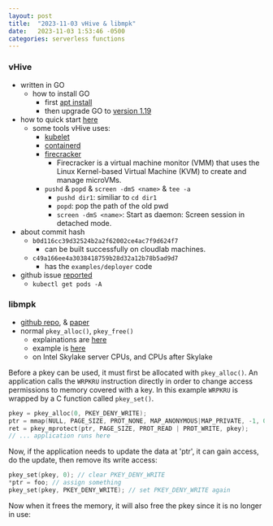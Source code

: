 ```yaml
---
layout: post
title:  "2023-11-03 vHive & libmpk"
date:   2023-11-03 1:53:46 -0500
categories: serverless functions
---
```

### vHive
- written in GO
	+ how to install GO
		* first [apt install](https://stackoverflow.com/questions/17480044/how-to-install-the-current-version-of-go-in-ubuntu-precise)
		* then upgrade GO to [version 1.19](https://go.dev/dl/)
- how to quick start [here](https://github.com/vhive-serverless/vhive/blob/6a0c478d2c9f/docs/quickstart_guide.md)
	+ some tools vHive uses:
		* [kubelet](https://kubernetes.io/docs/reference/command-line-tools-reference/kubelet/)
		* [containerd](https://containerd.io/)
		* [firecracker](https://firecracker-microvm.github.io/)
			- Firecracker is a virtual machine monitor (VMM) that uses the Linux Kernel-based Virtual Machine (KVM) to create and manage microVMs. 
		* `pushd` & `popd` & `screen -dmS <name>` & `tee -a`
			- `pushd dir1`: similiar to `cd dir1`
			- `popd`: pop the path of the old pwd
			- `screen -dmS <name>`: Start as daemon: Screen session in detached mode.
- about commit hash
	+ `b0d116cc39d32524b2a2f62002ce4ac7f9d624f7` 
		* can be built successfully on cloudlab machines.
	+ `c49a166ee4a3038418759b28d32a12b78b5ad9d7` 
		* has the `examples/deployer` code
- github issue [reported](https://github.com/vhive-serverless/vHive/issues/875)
	+ `kubectl get pods -A`

### libmpk
- [github repo](https://github.com/sslab-gatech/libmpk), & [paper](https://www.usenix.org/system/files/atc19-park-soyeon.pdf)
- normal `pkey_alloc()`, `pkey_free()` 
	+ explainations are [here](https://lwn.net/Articles/689395/)
	+ example is [here](https://www.phoronix.com/news/Linux-4.9-Mem-Protection-Keys)
	+ on Intel Skylake server CPUs, and CPUs after Skylake


Before a pkey can be used, it must first be allocated with `pkey_alloc()`. An application calls the `WRPKRU` instruction directly in order to change access permissions to memory covered with a key. In this example `WRPKRU` is wrapped by a C function called `pkey_set()`.

```c++
pkey = pkey_alloc(0, PKEY_DENY_WRITE);
ptr = mmap(NULL, PAGE_SIZE, PROT_NONE, MAP_ANONYMOUS|MAP_PRIVATE, -1, 0);
ret = pkey_mprotect(ptr, PAGE_SIZE, PROT_READ | PROT_WRITE, pkey);
// ... application runs here
```

Now, if the application needs to update the data at 'ptr', it can gain access, do the update, then remove its write access:

```c++
pkey_set(pkey, 0); // clear PKEY_DENY_WRITE
*ptr = foo; // assign something
pkey_set(pkey, PKEY_DENY_WRITE); // set PKEY_DENY_WRITE again
```

Now when it frees the memory, it will also free the pkey since it is no longer in use:

